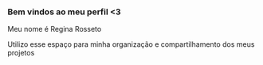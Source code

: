 ### Bem vindos ao meu perfil <3

Meu nome é Regina Rosseto

Utilizo esse espaço para minha organização e compartilhamento dos meus projetos
